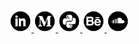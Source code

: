 <a href="https://www.linkedin.com/in/fernando-celmer/" target="_blank">
	<img src="https://github.com/FernandoCelmer/FernandoCelmer/blob/master/img/icons/icon-linkedin.png" 
	alt="linkedin" class="w3-hover-opacity" width="35" height="35" title="Linkedin">
</a>

<a href="https://medium.com/@fernandocelmer" target="_blank">
	<img src="https://github.com/FernandoCelmer/FernandoCelmer/blob/master/img/icons/icon-medium.png" 
	alt="medium" class="w3-hover-opacity" width="35" height="35" title="Medium">
</a>

<a href="https://pypi.org/user/fernandocelmer/" target="_blank">
	<img src="https://github.com/FernandoCelmer/FernandoCelmer/blob/master/img/icons/icon-pypi.png"
	alt="website" class="w3-hover-opacity" width="35" height="35" 
	title="Pypi Python">
</a>

<a href="https://www.behance.net/fernandocelmer" target="_blank">
	<img src="https://github.com/FernandoCelmer/FernandoCelmer/blob/master/img/icons/icon-behance.png" 
	alt="behance" class="w3-hover-opacity" width="35" height="35" title="Behance">
</a>

<a href="https://soundcloud.com/fernandocelmer/tracks" target="_blank">
	<img src="https://github.com/FernandoCelmer/FernandoCelmer/blob/master/img/icons/icon-soundcloud.png" 
	alt="soundcloud" class="w3-hover-opacity" width="35" height="35" title="Soundcloud">
</a>

